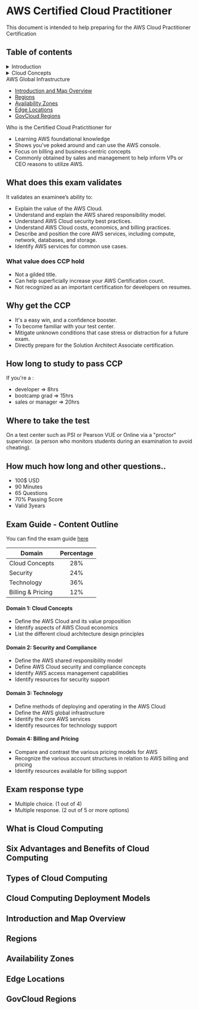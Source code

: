 # AWS Certified Cloud Practitioner

This document is intended to help preparing for the AWS Cloud Practitioner Certification

## Table of contents
<details>
  <summary>Introduction</summary>

  - [Who is the Certified Cloud Pratictitioner for](#who-is-the-certified-cloud-pratictitioner-for)
  - [What does this exam validates](#what-does-this-exam-validates)
    * [What value does CCP hold](#what-value-does-ccp-hold)
  - [Why get the CCP](#why-get-the-ccp)
  - [How long to study to pass CCP](#how-long-to-study-to-pass-ccp)
  - [Where to take the test](#where-to-take-the-test)
  - [How much how long and other questions..](#how-much-how-long-and-other-questions)
  - [Exam Guide - Content Outline](#exam-guide---content-outline)
      + [Domain 1: Cloud Concepts](#domain-1--cloud-concepts)
      + [Domain 2: Security and Compliance](#domain-2--security-and-compliance)
      + [Domain 3: Technology](#domain-3--technology)
      + [Domain 4: Billing and Pricing](#domain-4--billing-and-pricing)
  - [Exam response type](#exam-response-type)
</details>

<details>
  <summary>Cloud Concepts</summary>

  - [What is Cloud Computing](#what-is-cloud-computing)
  - [Six Advantages and Benefits of Cloud Computing](#six-advantages-and-benefits-of-cloud-computing)
  - [Types of Cloud Computing](#types-of-cloud-computing)
  - [Cloud Computing Deployment Models](#cloud-computing-deployment-models)
</details


<details>
  <summary>AWS Global Infrastructure</summary>

  - [Introduction and Map Overview](#introduction-and-map-overview)
  - [Regions](#regions)
  - [Availability Zones](#availability-zones)
  - [Edge Locations](#edge-locations)
  - [GovCloud Regions](#govcloud-regions)
</details

## Who is the Certified Cloud Pratictitioner for
- Learning AWS foundational knowledge
- Shows you've poked around and can use the AWS console.
- Focus on billing and business-centric concepts
- Commonly obtained by sales and management to help inform VPs or CEO reasons to utilize AWS.

## What does this exam validates
It validates an examinee’s ability to:
- Explain the value of the AWS Cloud.
- Understand and explain the AWS shared responsibility model.
- Understand AWS Cloud security best practices.
- Understand AWS Cloud costs, economics, and billing practices.
- Describe and position the core AWS services, including compute, network, databases, and storage.
- Identify AWS services for common use cases.

### What value does CCP hold
- Not a gilded title.
- Can help superficially increase your AWS Certification count.
- Not recognized as an important certification for developers on resumes.

## Why get the CCP
- It's a easy win, and a confidence booster.
- To become familiar with your test center.
- Mitigate unknown conditions that case stress or distraction for a future exam.
- Directly prepare for the Solution Architect Associate certification.

## How long to study to pass CCP
If you're a :
- developer => 8hrs
- bootcamp grad => 15hrs
- sales or manager => 20hrs

## Where to take the test
On a test center such as PSI or Pearson VUE or Online via a "proctor" supervisor. (a person who monitors students during an examination to avoid cheating).

## How much how long and other questions..
- 100$ USD
- 90 Minutes
- 65 Questions
- 70% Passing Score
- Valid 3years

## Exam Guide - Content Outline
You can find the exam guide [here](https://d1.awsstatic.com/training-and-certification/docs-cloud-practitioner/AWS-Certified-Cloud-Practitioner_Exam-Guide.pdf)

| Domain               | Percentage    |
| -------------------- |:-------------:|
| Cloud Concepts       | 28%           |
| Security             | 24%           |
| Technology           | 36%           |
| Billing & Pricing    | 12%           |

#### Domain 1: Cloud Concepts
- Define the AWS Cloud and its value proposition
- Identify aspects of AWS Cloud economics
- List the different cloud architecture design principles

#### Domain 2: Security and Compliance
- Define the AWS shared responsibility model
- Define AWS Cloud security and compliance concepts
- Identify AWS access management capabilities
- Identify resources for security support

#### Domain 3: Technology
- Define methods of deploying and operating in the AWS Cloud
- Define the AWS global infrastructure
- Identify the core AWS services
- Identify resources for technology support

#### Domain 4: Billing and Pricing
- Compare and contrast the various pricing models for AWS
- Recognize the various account structures in relation to AWS billing and pricing
- Identify resources available for billing support

## Exam response type
- Multiple choice. (1 out of 4)
- Multiple response. (2 out of 5 or more options)

## What is Cloud Computing

## Six Advantages and Benefits of Cloud Computing

## Types of Cloud Computing

## Cloud Computing Deployment Models

## Introduction and Map Overview

## Regions

## Availability Zones

## Edge Locations

## GovCloud Regions
